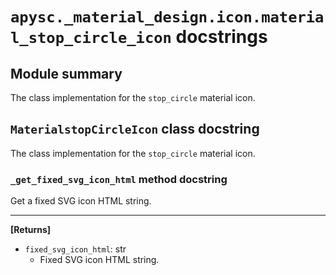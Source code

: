 # `apysc._material_design.icon.material_stop_circle_icon` docstrings

## Module summary

The class implementation for the `stop_circle` material icon.

## `MaterialstopCircleIcon` class docstring

The class implementation for the `stop_circle` material icon.

### `_get_fixed_svg_icon_html` method docstring

Get a fixed SVG icon HTML string.<hr>

**[Returns]**

- `fixed_svg_icon_html`: str
  - Fixed SVG icon HTML string.